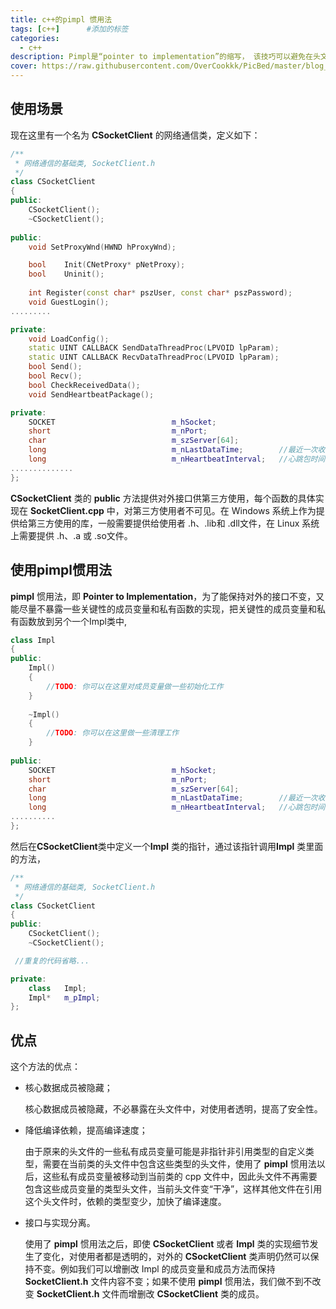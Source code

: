 ```yaml
---
title: c++的pimpl 惯用法
tags: [c++]      #添加的标签
categories: 
  - c++
description: Pimpl是“pointer to implementation”的缩写， 该技巧可以避免在头文件中暴露私有细节。
cover: https://raw.githubusercontent.com/OverCookkk/PicBed/master/blog_cover_images/00748-1007550031.png
---
```




## 使用场景

现在这里有一个名为 **CSocketClient** 的网络通信类，定义如下：

```c++
/**
 * 网络通信的基础类, SocketClient.h
 */
class CSocketClient
{
public:
    CSocketClient();
    ~CSocketClient();
 
public:  
    void SetProxyWnd(HWND hProxyWnd);

    bool    Init(CNetProxy* pNetProxy);
    bool    Uninit();
    
    int Register(const char* pszUser, const char* pszPassword); 
    void GuestLogin();  
.........

private:
    void LoadConfig();
    static UINT CALLBACK SendDataThreadProc(LPVOID lpParam);
    static UINT CALLBACK RecvDataThreadProc(LPVOID lpParam);
    bool Send();
    bool Recv();
    bool CheckReceivedData();
    void SendHeartbeatPackage();

private:
    SOCKET                          m_hSocket;
    short                           m_nPort;
    char                            m_szServer[64];
    long                            m_nLastDataTime;        //最近一次收发数据的时间
    long                            m_nHeartbeatInterval;   //心跳包时间间隔，单位秒
..............
};
```

**CSocketClient** 类的 **public** 方法提供对外接口供第三方使用，每个函数的具体实现在 **SocketClient.cpp** 中，对第三方使用者不可见。在 Windows 系统上作为提供给第三方使用的库，一般需要提供给使用者 .h、.lib和 .dll文件，在 Linux 系统上需要提供 .h、.a 或 .so文件。



## 使用pimpl惯用法

**pimpl** 惯用法，即 **Pointer to Implementation**，为了能保持对外的接口不变，又能尽量不暴露一些关键性的成员变量和私有函数的实现，把关键性的成员变量和私有函数放到另个一个Impl类中,

```c++
class Impl
{
public:
	Impl()
	{
        //TODO: 你可以在这里对成员变量做一些初始化工作
	}
	
	~Impl()
	{
        //TODO: 你可以在这里做一些清理工作
	}
	
public:
	SOCKET                          m_hSocket;
    short                           m_nPort;
    char                            m_szServer[64];
    long                            m_nLastDataTime;        //最近一次收发数据的时间
    long                            m_nHeartbeatInterval;   //心跳包时间间隔，单位秒
..........
};
```

然后在**CSocketClient**类中定义一个**Impl** 类的指针，通过该指针调用**Impl** 类里面的方法，

```c++
/**
 * 网络通信的基础类, SocketClient.h
 */
class CSocketClient
{
public:
    CSocketClient();
    ~CSocketClient();

 //重复的代码省略...

private:
	class   Impl;
    Impl*	m_pImpl;
};
```



## 优点

这个方法的优点：

- 核心数据成员被隐藏；

  核心数据成员被隐藏，不必暴露在头文件中，对使用者透明，提高了安全性。

- 降低编译依赖，提高编译速度；

  由于原来的头文件的一些私有成员变量可能是非指针非引用类型的自定义类型，需要在当前类的头文件中包含这些类型的头文件，使用了 **pimpl** 惯用法以后，这些私有成员变量被移动到当前类的 cpp 文件中，因此头文件不再需要包含这些成员变量的类型头文件，当前头文件变“干净”，这样其他文件在引用这个头文件时，依赖的类型变少，加快了编译速度。

- 接口与实现分离。

  使用了 **pimpl** 惯用法之后，即使 **CSocketClient** 或者 **Impl** 类的实现细节发生了变化，对使用者都是透明的，对外的 **CSocketClient** 类声明仍然可以保持不变。例如我们可以增删改 Impl 的成员变量和成员方法而保持 **SocketClient.h** 文件内容不变；如果不使用 **pimpl** 惯用法，我们做不到不改变 **SocketClient.h** 文件而增删改 **CSocketClient** 类的成员。
